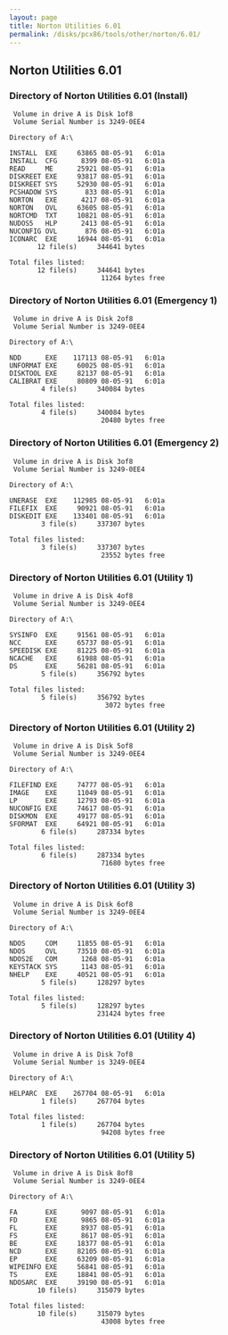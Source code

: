 ```yaml
---
layout: page
title: Norton Utilities 6.01
permalink: /disks/pcx86/tools/other/norton/6.01/
---
```


Norton Utilities 6.01
---------------------

### Directory of Norton Utilities 6.01 (Install)

	 Volume in drive A is Disk 1of8  
	 Volume Serial Number is 3249-0EE4

	Directory of A:\

	INSTALL  EXE     63865 08-05-91   6:01a
	INSTALL  CFG      8399 08-05-91   6:01a
	READ     ME      25921 08-05-91   6:01a
	DISKREET EXE     93817 08-05-91   6:01a
	DISKREET SYS     52930 08-05-91   6:01a
	PCSHADOW SYS       833 08-05-91   6:01a
	NORTON   EXE      4217 08-05-91   6:01a
	NORTON   OVL     63605 08-05-91   6:01a
	NORTCMD  TXT     10821 08-05-91   6:01a
	NUDOS5   HLP      2413 08-05-91   6:01a
	NUCONFIG OVL       876 08-05-91   6:01a
	ICONARC  EXE     16944 08-05-91   6:01a
	       12 file(s)     344641 bytes

	Total files listed:
	       12 file(s)     344641 bytes
	                       11264 bytes free

### Directory of Norton Utilities 6.01 (Emergency 1)

	 Volume in drive A is Disk 2of8  
	 Volume Serial Number is 3249-0EE4

	Directory of A:\

	NDD      EXE    117113 08-05-91   6:01a
	UNFORMAT EXE     60025 08-05-91   6:01a
	DISKTOOL EXE     82137 08-05-91   6:01a
	CALIBRAT EXE     80809 08-05-91   6:01a
	        4 file(s)     340084 bytes

	Total files listed:
	        4 file(s)     340084 bytes
	                       20480 bytes free

### Directory of Norton Utilities 6.01 (Emergency 2)

	 Volume in drive A is Disk 3of8  
	 Volume Serial Number is 3249-0EE4

	Directory of A:\

	UNERASE  EXE    112985 08-05-91   6:01a
	FILEFIX  EXE     90921 08-05-91   6:01a
	DISKEDIT EXE    133401 08-05-91   6:01a
	        3 file(s)     337307 bytes

	Total files listed:
	        3 file(s)     337307 bytes
	                       23552 bytes free

### Directory of Norton Utilities 6.01 (Utility 1)

	 Volume in drive A is Disk 4of8  
	 Volume Serial Number is 3249-0EE4

	Directory of A:\

	SYSINFO  EXE     91561 08-05-91   6:01a
	NCC      EXE     65737 08-05-91   6:01a
	SPEEDISK EXE     81225 08-05-91   6:01a
	NCACHE   EXE     61988 08-05-91   6:01a
	DS       EXE     56281 08-05-91   6:01a
	        5 file(s)     356792 bytes

	Total files listed:
	        5 file(s)     356792 bytes
	                        3072 bytes free

### Directory of Norton Utilities 6.01 (Utility 2)

	 Volume in drive A is Disk 5of8  
	 Volume Serial Number is 3249-0EE4

	Directory of A:\

	FILEFIND EXE     74777 08-05-91   6:01a
	IMAGE    EXE     11049 08-05-91   6:01a
	LP       EXE     12793 08-05-91   6:01a
	NUCONFIG EXE     74617 08-05-91   6:01a
	DISKMON  EXE     49177 08-05-91   6:01a
	SFORMAT  EXE     64921 08-05-91   6:01a
	        6 file(s)     287334 bytes

	Total files listed:
	        6 file(s)     287334 bytes
	                       71680 bytes free

### Directory of Norton Utilities 6.01 (Utility 3)

	 Volume in drive A is Disk 6of8  
	 Volume Serial Number is 3249-0EE4

	Directory of A:\

	NDOS     COM     11855 08-05-91   6:01a
	NDOS     OVL     73510 08-05-91   6:01a
	NDOS2E   COM      1268 08-05-91   6:01a
	KEYSTACK SYS      1143 08-05-91   6:01a
	NHELP    EXE     40521 08-05-91   6:01a
	        5 file(s)     128297 bytes

	Total files listed:
	        5 file(s)     128297 bytes
	                      231424 bytes free

### Directory of Norton Utilities 6.01 (Utility 4)

	 Volume in drive A is Disk 7of8  
	 Volume Serial Number is 3249-0EE4

	Directory of A:\

	HELPARC  EXE    267704 08-05-91   6:01a
	        1 file(s)     267704 bytes

	Total files listed:
	        1 file(s)     267704 bytes
	                       94208 bytes free

### Directory of Norton Utilities 6.01 (Utility 5)

	 Volume in drive A is Disk 8of8  
	 Volume Serial Number is 3249-0EE4

	Directory of A:\

	FA       EXE      9097 08-05-91   6:01a
	FD       EXE      9865 08-05-91   6:01a
	FL       EXE      8937 08-05-91   6:01a
	FS       EXE      8617 08-05-91   6:01a
	BE       EXE     18377 08-05-91   6:01a
	NCD      EXE     82105 08-05-91   6:01a
	EP       EXE     63209 08-05-91   6:01a
	WIPEINFO EXE     56841 08-05-91   6:01a
	TS       EXE     18841 08-05-91   6:01a
	NDOSARC  EXE     39190 08-05-91   6:01a
	       10 file(s)     315079 bytes

	Total files listed:
	       10 file(s)     315079 bytes
	                       43008 bytes free
